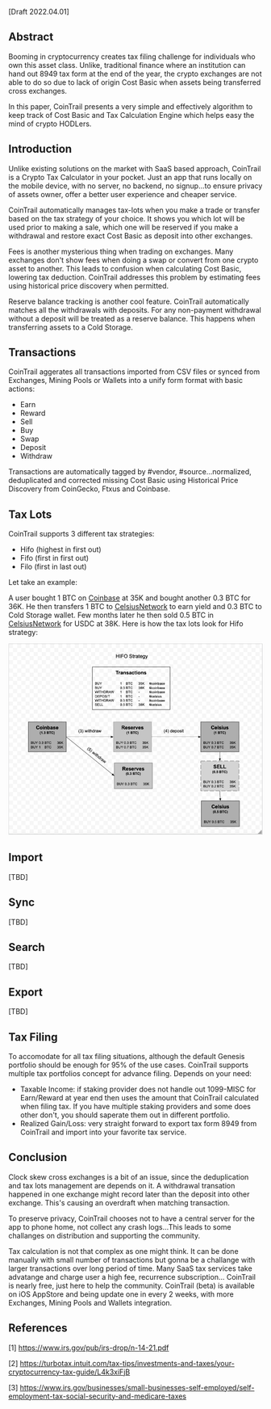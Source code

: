 [Draft 2022.04.01]

## Abstract

Booming in cryptocurrency creates tax filing challenge for individuals who own this asset class. Unlike, traditional finance where an institution can hand out 8949 tax form at the end of the year, the crypto exchanges are not able to do so due to lack of origin Cost Basic when assets being transferred cross exchanges.

In this paper, CoinTrail presents a very simple and effectively algorithm to keep track of Cost Basic and Tax Calculation Engine which helps easy the mind of crypto HODLers.

## Introduction

Unlike existing solutions on the market with SaaS based approach, CoinTrail is a Crypto Tax Calculator in your pocket. Just an app that runs locally on the mobile device, with no server, no backend, no signup...to ensure privacy of assets owner, offer a better user experience and cheaper service.

CoinTrail automatically manages tax-lots when you make a trade or transfer based on the tax strategy of your choice. It shows you which lot will be used prior to making a sale, which one will be reserved if you make a withdrawal and restore exact Cost Basic as deposit into other exchanges.

Fees is another mysterious thing when trading on exchanges. Many exchanges don't show fees when doing a swap or convert from one crypto asset to another. This leads to confusion when calculating Cost Basic, lowering tax deduction. CoinTrail addresses this problem by estimating fees using historical price discovery when permitted.

Reserve balance tracking is another cool feature. CoinTrail automatically matches all the withdrawals with deposits. For any non-payment withdrawal without a deposit will be treated as a reserve balance. This happens when transferring assets to a Cold Storage.

## Transactions

CoinTrail aggerates all transactions imported from CSV files or synced from Exchanges, Mining Pools or Wallets into a unify form format with basic actions:
- Earn
- Reward
- Sell
- Buy
- Swap
- Deposit
- Withdraw

Transactions are automatically tagged by #vendor, #source...normalized, deduplicated and corrected missing Cost Basic using Historical Price Discovery from CoinGecko, Ftxus and Coinbase.

## Tax Lots

CoinTrail supports 3 different tax strategies:
- Hifo (highest in first out)
- Fifo (first in first out)
- Filo (first in last out)

Let take an example:

A user bought 1 BTC on [Coinbase](https://coinbase.com) at 35K and bought another 0.3 BTC for 36K. He then transfers 1 BTC to [CelsiusNetwork](https://celsius.network) to earn yield and 0.3 BTC to Cold Storage wallet. Few months later he then sold 0.5 BTC in [CelsiusNetwork](https://celsius.network) for USDC at 38K. Here is how the tax lots look for Hifo strategy:

![Hifo strategy](/assets/images/hifo-strategy-diagram.png)

## Import

[TBD]

## Sync

[TBD]

## Search

[TBD]

## Export

[TBD]

## Tax Filing

To accomodate for all tax filing situations, although the default Genesis portfolio should be enough for 95% of the use cases.  CoinTrail supports multiple tax portfolios concept for advance filing. Depends on your need:
- Taxable Income: if staking provider does not handle out 1099-MISC for Earn/Reward at year end then uses the amount that CoinTrail calculated when filing tax. If you have multiple staking providers and some does other don't, you should saperate them out in different portfolio.
- Realized Gain/Loss: very straight forward to export tax form 8949 from CoinTrail and import into your favorite tax service.

## Conclusion

Clock skew cross exchanges is a bit of an issue, since the deduplication and tax lots management are depends on it. A withdrawal transation happened in one exchange might record later than the deposit into other exchange. This's causing an overdraft when matching transaction.

To preserve privacy, CoinTrail chooses not to have a central server for the app to phone home, not collect any crash logs...This leads to some challanges on distribution and supporting the community.

Tax calculation is not that complex as one might think. It can be done manually with small number of transactions but gonna be a challange with larger transactions over long period of time. Many SaaS tax services take advatange and charge user a high fee, recurrence subscription... CoinTrail is nearly free, just here to help the community. CoinTrail (beta) is available on iOS AppStore and being update one in every 2 weeks, with more Exchanges, Mining Pools and Wallets integration.

## References

[1] https://www.irs.gov/pub/irs-drop/n-14-21.pdf

[2] https://turbotax.intuit.com/tax-tips/investments-and-taxes/your-cryptocurrency-tax-guide/L4k3xiFjB

[3] https://www.irs.gov/businesses/small-businesses-self-employed/self-employment-tax-social-security-and-medicare-taxes
